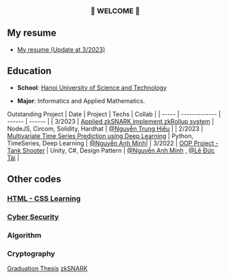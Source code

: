 ### <p align="center"> 👋 WELCOME 👋 </p>

## My resume
- [My resume (Update at 3/2023)](https://drive.google.com/file/d/16SKcti1P74a-T-JfyCJoF9HG064kkjQE/view?usp=sharing)

## Education

- **School**: [Hanoi University of Science and Technology](https://www.hust.edu.vn/)

- **Major**:  Informatics and Applied Mathematics.

Outstanding Project
| Date  | Project | Techs | Collab | 
| ----- | ------------- | ------ | ------ | 
| 3/2023 |  [Applied zkSNARK implement zkRollup system](https://drive.google.com/file/d/1hfUlguuATOTFwG0UU93NK07dQpoLJ2Me/view?usp=sharing) | NodeJS, Circom, Solidity, Hardhat |  [@Nguyễn Trung Hiếu](https://github.com/rikikudohust) |
| 2/2023 | [Multivariate Time Series Prediction using Deep Learning](https://github.com/TimeSeriesCK) | Python, TimeSeries, Deep Learning | [@Nguyễn Anh Minh](https://github.com/minhkks)|
| 3/2022 | [OOP Project - Tank Shooter](https://drive.google.com/file/d/10SV0SvASYbApzQmR_bDYDIfZ3ZSXGo5X/view) | Unity, C#, Design Pattern | [@Nguyễn Anh Minh](https://github.com/minhkks) , [@Lê Đức Tài](https://github.com/DucTai1001) | 

## Other codes
### [HTML - CSS Learning](https://github.com/nhatt1k26/Fundamental_Html_Css.git)

### [Cyber Security](https://github.com/nhatt1k26/Cyber_Security.git)

### Algorithm

### Cryptography
[Graduation Thesis](#)
[zkSNARK](https://nosy-furniture-534.notion.site/ZK-Snark-907622884c2d4f8fb17fe4a7fd6140e4)
